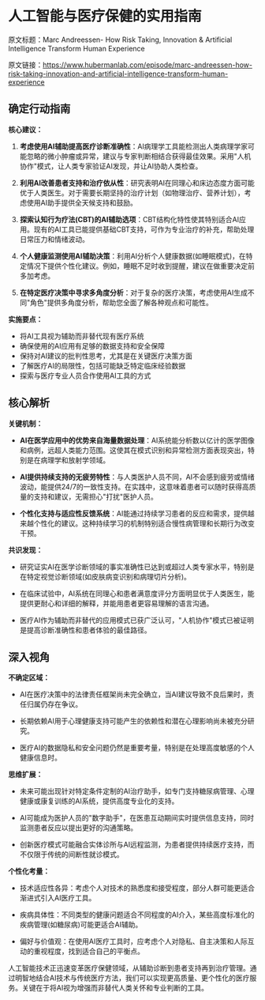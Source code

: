 # 人工智能与医疗保健的实用指南

原文标题：Marc Andreessen- How Risk Taking, Innovation & Artificial Intelligence Transform Human Experience

原文链接：https://www.hubermanlab.com/episode/marc-andreessen-how-risk-taking-innovation-and-artificial-intelligence-transform-human-experience

<YouTube videoId="yixIc1Ai6jM" />

## 确定行动指南

**核心建议：**
1. **考虑使用AI辅助提高医疗诊断准确性**：AI病理学工具能检测出人类病理学家可能忽略的微小肿瘤或异常，建议与专家判断相结合获得最佳效果。采用"人机协作"模式，让人类专家验证AI发现，并让AI协助人类检查。

2. **利用AI改善患者支持和治疗依从性**：研究表明AI在同理心和床边态度方面可能优于人类医生。对于需要长期坚持的治疗计划（如物理治疗、营养计划），考虑使用AI助手提供全天候支持和鼓励。

3. **探索认知行为疗法(CBT)的AI辅助选项**：CBT结构化特性使其特别适合AI应用。现有的AI工具已能提供基础CBT支持，可作为专业治疗的补充，帮助处理日常压力和情绪波动。

4. **个人健康监测使用AI辅助决策**：利用AI分析个人健康数据(如睡眠模式)，在特定情况下提供个性化建议。例如，睡眠不足时收到提醒，建议在做重要决定前多加考虑。

5. **在特定医疗决策中寻求多角度分析**：对于复杂的医疗决策，考虑使用AI生成不同"角色"提供多角度分析，帮助您全面了解各种观点和可能性。

**实施要点：**
- 将AI工具视为辅助而非替代现有医疗系统
- 确保使用的AI应用有足够的数据支持和安全保障
- 保持对AI建议的批判性思考，尤其是在关键医疗决策方面
- 了解医疗AI的局限性，包括可能缺乏特定临床经验数据
- 探索与医疗专业人员合作使用AI工具的方式

## 核心解析

**关键机制：**
- **AI在医学应用中的优势来自海量数据处理**：AI系统能分析数以亿计的医学图像和病例，远超人类能力范围。这使其在模式识别和异常检测方面表现突出，特别是在病理学和放射学领域。

- **AI提供持续支持的无疲劳特性**：与人类医护人员不同，AI不会感到疲劳或情绪波动，能提供24/7的一致性支持。在实践中，这意味着患者可以随时获得高质量的支持和建议，无需担心"打扰"医护人员。

- **个性化支持与适应性反馈系统**：AI能通过持续学习患者的反应和需求，提供越来越个性化的建议。这种持续学习的机制特别适合慢性病管理和长期行为改变干预。

**共识发现：**
- 研究证实AI在医学诊断领域的事实准确性已达到或超过人类专家水平，特别是在特定视觉诊断领域(如皮肤病变识别和病理切片分析)。

- 在临床试验中，AI系统在同理心和患者满意度评分方面明显优于人类医生，能提供更耐心和详细的解释，并能用患者更容易理解的语言沟通。

- 医疗AI作为辅助而非替代的应用模式已获广泛认可，"人机协作"模式已被证明是提高诊断准确性和患者体验的最佳路径。

## 深入视角

**不确定区域：**
- AI在医疗决策中的法律责任框架尚未完全确立，当AI建议导致不良后果时，责任归属仍存在争议。

- 长期依赖AI用于心理健康支持可能产生的依赖性和潜在心理影响尚未被充分研究。

- 医疗AI的数据隐私和安全问题仍然是重要考量，特别是在处理高度敏感的个人健康信息时。

**思维扩展：**
- 未来可能出现针对特定条件定制的AI治疗助手，如专门支持糖尿病管理、心理健康或康复训练的AI系统，提供高度专业化的支持。

- AI可能成为医护人员的"数字助手"，在医患互动期间实时提供信息支持，同时监测患者反应以提出更好的沟通策略。

- 创新医疗模式可能融合实体诊所与AI远程监测，为患者提供持续医疗支持，而不仅限于传统的间断性就诊模式。

**个性化考量：**
- 技术适应性各异：考虑个人对技术的熟悉度和接受程度，部分人群可能更适合渐进式引入AI医疗工具。

- 疾病具体性：不同类型的健康问题适合不同程度的AI介入，某些高度标准化的疾病管理(如糖尿病)可能更适合AI辅助。

- 偏好与价值观：在使用AI医疗工具时，应考虑个人对隐私、自主决策和人际互动的重视程度，找到适合自己的平衡点。

人工智能技术正迅速变革医疗保健领域，从辅助诊断到患者支持再到治疗管理。通过明智地结合AI技术与传统医疗方法，我们可以实现更高质量、更个性化的医疗服务。关键在于将AI视为增强而非替代人类关怀和专业判断的工具。
